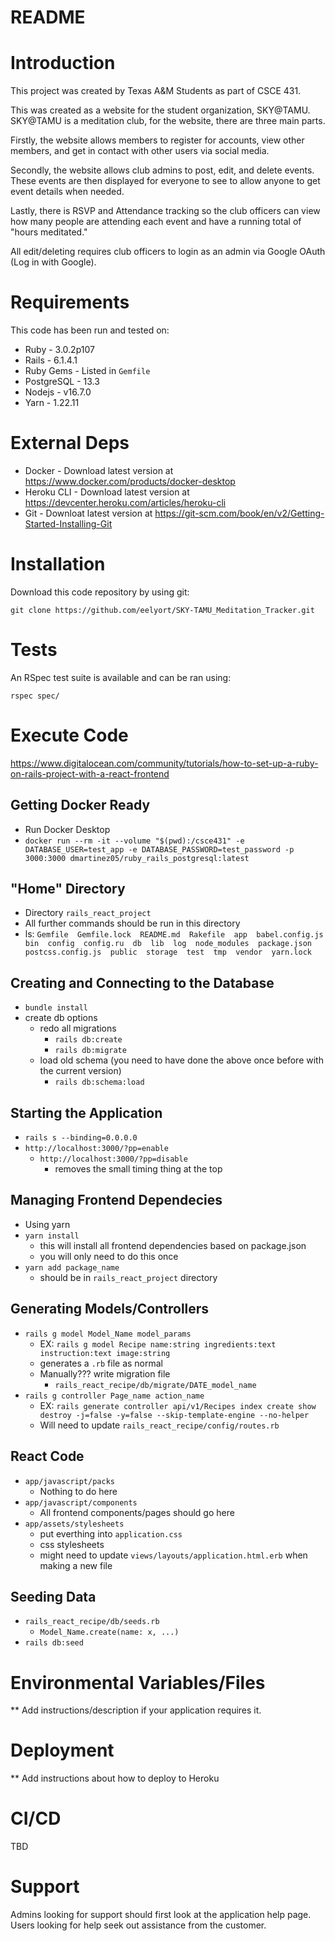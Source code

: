 # README

# Introduction

This project was created by Texas A&M Students as part of CSCE 431.

This was created as a website for the student organization, SKY@TAMU.
SKY@TAMU is a meditation club, for the website, there are three main parts.

Firstly, the website allows members to register for accounts, view other members, and get in contact with other users via social media.

Secondly, the website allows club admins to post, edit, and delete events. These events are then displayed for everyone to see to allow anyone to get event details when needed.

Lastly, there is RSVP and Attendance tracking so the club officers can view how many people are attending each event and have a running total of "hours meditated."

All edit/deleting requires club officers to login as an admin via Google OAuth (Log in with Google).

# Requirements

This code has been run and tested on:

* Ruby - 3.0.2p107
* Rails - 6.1.4.1
* Ruby Gems - Listed in `Gemfile`
* PostgreSQL - 13.3
* Nodejs - v16.7.0
* Yarn - 1.22.11


# External Deps

* Docker - Download latest version at https://www.docker.com/products/docker-desktop
* Heroku CLI - Download latest version at https://devcenter.heroku.com/articles/heroku-cli
* Git - Downloat latest version at https://git-scm.com/book/en/v2/Getting-Started-Installing-Git

# Installation

Download this code repository by using git:

 `git clone https://github.com/eelyort/SKY-TAMU_Meditation_Tracker.git`


# Tests

An RSpec test suite is available and can be ran using:

  `rspec spec/`

# Execute Code

  https://www.digitalocean.com/community/tutorials/how-to-set-up-a-ruby-on-rails-project-with-a-react-frontend

  ## Getting Docker Ready ##
  * Run Docker Desktop
  * `docker run --rm -it --volume "$(pwd):/csce431" -e DATABASE_USER=test_app -e DATABASE_PASSWORD=test_password -p 3000:3000 dmartinez05/ruby_rails_postgresql:latest`

  ## "Home" Directory ##
  * Directory `rails_react_project`
  * All further commands should be run in this directory
  * ls: `Gemfile  Gemfile.lock  README.md  Rakefile  app  babel.config.js  bin  config  config.ru  db  lib  log  node_modules  package.json  postcss.config.js  public  storage  test  tmp  vendor  yarn.lock`

  ## Creating and Connecting to the Database ##
  * `bundle install`
  * create db options
    * redo all migrations
      * `rails db:create`
      * `rails db:migrate`
    * load old schema (you need to have done the above once before with the current version)
      * `rails db:schema:load`

  ## Starting the Application ##
  * `rails s --binding=0.0.0.0`
  * `http://localhost:3000/?pp=enable`
    * `http://localhost:3000/?pp=disable`
      * removes the small timing thing at the top

  ## Managing Frontend Dependecies ##
  * Using yarn
  * `yarn install`
    * this will install all frontend dependencies based on package.json
    * you will only need to do this once
  * `yarn add package_name`
    * should be in `rails_react_project` directory

  ## Generating Models/Controllers ##
  * `rails g model Model_Name model_params`
    * EX: `rails g model Recipe name:string ingredients:text instruction:text image:string`
    * generates a `.rb` file as normal
    * Manually??? write migration file
      * `rails_react_recipe/db/migrate/DATE_model_name`
  * `rails g controller Page_name action_name`
    * EX: `rails generate controller api/v1/Recipes index create show destroy -j=false -y=false --skip-template-engine --no-helper`
    * Will need to update `rails_react_recipe/config/routes.rb`

  ## React Code ##
  * `app/javascript/packs`
    * Nothing to do here
  * `app/javascript/components`
    * All frontend components/pages should go here
  * `app/assets/stylesheets`
    * put everthing into `application.css`
    * css stylesheets
    * might need to update `views/layouts/application.html.erb` when making a new file

  ## Seeding Data ##
  * `rails_react_recipe/db/seeds.rb`
    * `Model_Name.create(name: x, ...)`
  * `rails db:seed`

# Environmental Variables/Files

** Add instructions/description if your application requires it.

# Deployment

** Add instructions about how to deploy to Heroku


# CI/CD

TBD

# Support

Admins looking for support should first look at the application help page.
Users looking for help seek out assistance from the customer.
